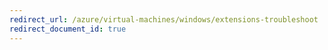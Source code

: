 ```yaml
---
redirect_url: /azure/virtual-machines/windows/extensions-troubleshoot
redirect_document_id: true
---
```

